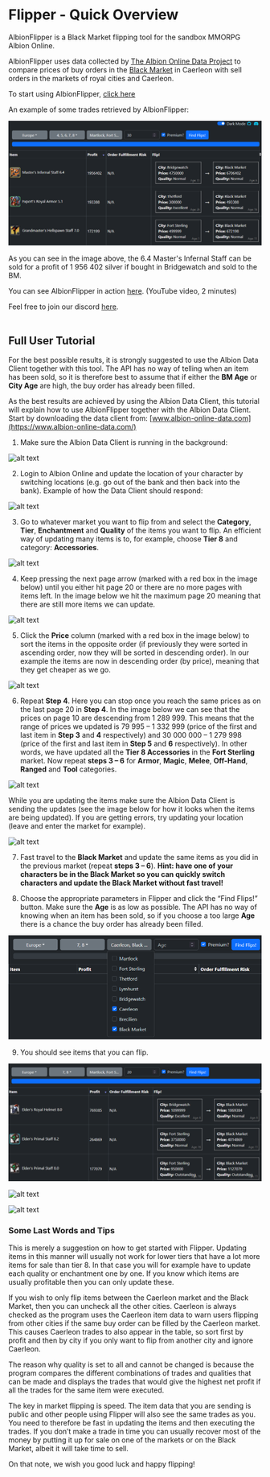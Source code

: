 # Flipper - Quick Overview
AlbionFlipper is a Black Market flipping tool for the sandbox MMORPG Albion Online.

AlbionFlipper uses data collected by [The Albion Online Data Project](https://www.albion-online-data.com/) to compare prices of buy orders in the [Black Market](https://wiki.albiononline.com/wiki/Black_Market?crf=3AYZB3G7UG&utm_source=pmax&utm_medium=cpc&utm_campaign=2PM&gclid=Cj0KCQiAifz-BRDjARIsAEElyGICyl2-9OlfLx1Uqnkg4dQPwsEvhM6YWQcnx-S_M4Un9ZQ2JPpYarwaAhP9EALw_wcB) in Caerleon with sell orders in the markets of royal cities and Caerleon. 

To start using AlbionFlipper, [click here](https://vekeng.github.io/AlbionFlipper/)

An example of some trades retrieved by AlbionFlipper:

![alt text](img/main.png)

As you can see in the image above, the 6.4 Master's Infernal Staff can be sold for a profit of 1 956 402 silver if bought in Bridgewatch and sold to the BM.

You can see AlbionFlipper in action [here](https://www.youtube.com/watch?v=cz4VEmaDG7k&ab_channel=KillAxe22). (YouTube video, 2 minutes)

Feel free to join our discord [here](https://discord.gg/2ySkAuX).
<br/><br/>

## Full User Tutorial
For the best possible results, it is strongly suggested to use the Albion Data Client together with this tool. The API has no way of telling when an item has been sold, so it is therefore best to assume that if either the **BM Age** or **City Age** are high, the buy order has already been filled.

As the best results are achieved by using the Albion Data Client, this tutorial will explain how to use AlbionFlipper together with the Albion Data Client. Start by downloading the data client from: [www.albion-online-data.com](https://www.albion-online-data.com/)

  1. Make sure the Albion Data Client is running in the background:
  
![alt text](https://github.com/klutten99/Flipper/blob/master/images/1.png)

  2. Login to Albion Online and update the location of your character by switching locations (e.g. go out of the bank and then back into the bank). Example of how the Data Client should respond:
  
![alt text](https://github.com/klutten99/Flipper/blob/master/images/2.png)

  3. Go to whatever market you want to flip from and select the **Category**, **Tier**, **Enchantment** and **Quality** of the items you want to flip. An efficient way of updating many items is to, for example, choose **Tier 8** and category: **Accessories**.

![alt text](https://github.com/klutten99/Flipper/blob/master/images/3.png)

  4. Keep pressing the next page arrow (marked with a red box in the image below) until you either hit page 20 or there are no more pages with items left. In the image below we hit the maximum page 20 meaning that there are still more items we can update.
  
![alt text](https://github.com/klutten99/Flipper/blob/master/images/4.png) 
 
  5. Click the **Price** column (marked with a red box in the image below) to sort the items in the opposite order (if previously they were sorted in ascending order, now they will be sorted in descending order). In our example the items are now in descending order (by price), meaning that they get cheaper as we go.
  
![alt text](https://github.com/klutten99/Flipper/blob/master/images/5.png) 
  
  6. Repeat **Step 4**. Here you can stop once you reach the same prices as on the last page 20 in **Step 4**. In the image below we can see that the prices on page 10 are descending from 1 289 999. This means that the range of prices we updated is 79 995 – 1 332 999 (price of the first and last item in **Step 3** and **4** respectively) and 30 000 000 – 1 279 998 (price of the first and last item in **Step 5** and **6** respectively). In other words, we have updated all the **Tier 8 Accessories** in the **Fort Sterling** market. Now repeat **steps 3 – 6** for **Armor**, **Magic**, **Melee**, **Off-Hand**, **Ranged** and **Tool** categories.

![alt text](https://github.com/klutten99/Flipper/blob/master/images/6.png) 
   
While you are updating the items make sure the Albion Data Client is sending the updates (see the image below for how it looks when the items are being updated). If you are getting errors, try updating your location (leave and enter the market for example).

![alt text](https://github.com/klutten99/Flipper/blob/master/images/6_2.png) 

  7. Fast travel to the **Black Market** and update the same items as you did in the previous market (repeat **steps 3 – 6**). **Hint: have one of your characters be in the Black Market so you can quickly switch characters and update the Black Market without fast travel!**

  8. Choose the appropriate parameters in Flipper and click the “Find Flips!” button. Make sure the **Age** is as low as possible. The API has no way of knowing when an item has been sold, so if you choose a too large **Age** there is a chance the buy order has already been filled. 

![alt text](img/settings.png)

  9. You should see items that you can flip. 

![alt text](img/results.png)

![alt text](https://github.com/klutten99/Flipper/blob/master/images/9.png) 

![alt text](https://github.com/klutten99/Flipper/blob/master/images/9_2.png) 

### Some Last Words and Tips
This is merely a suggestion on how to get started with Flipper. Updating items in this manner will usually not work for lower tiers that have a lot more items for sale than tier 8. In that case you will for example have to update each quality or enchantment one by one. If you know which items are usually profitable then you can only update these.

If you wish to only flip items between the Caerleon market and the Black Market, then you can uncheck all the other cities. Caerleon is always checked as the program uses the Caerleon item data to warn users flipping from other cities if the same buy order can be filled by the Caerleon market. This causes Caerleon trades to also appear in the table, so sort first by profit and then by city if you only want to flip from another city and ignore Caerleon.

The reason why quality is set to all and cannot be changed is because the program compares the different combinations of trades and qualities that can be made and displays the trades that would give the highest net profit if all the trades for the same item were executed.

The key in market flipping is speed. The item data that you are sending is public and other people using Flipper will also see the same trades as you. You need to therefore be fast in updating the items and then executing the trades. If you don’t make a trade in time you can usually recover most of the money by putting it up for sale on one of the markets or on the Black Market, albeit it will take time to sell.

On that note, we wish you good luck and happy flipping!








